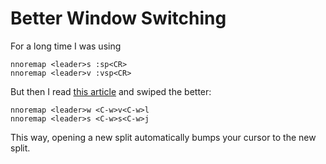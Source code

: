 # Better Window Switching

For a long time I was using

```
nnoremap <leader>s :sp<CR>
nnoremap <leader>v :vsp<CR>
```

But then I read [this
article](http://stevelosh.com/blog/2010/09/coming-home-to-vim/#important-vimrc-lines)
and swiped the better:

```
nnoremap <leader>w <C-w>v<C-w>l
nnoremap <leader>s <C-w>s<C-w>j
```

This way, opening a new split automatically bumps your cursor to the new split.
